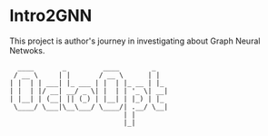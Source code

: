 # Intro2GNN
This project is author's journey in investigating about Graph Neural Netwoks. 



```
  ____       _         ____        _   
 / __ \     | |       / __ \      | |  
| |  | | ___| |_ ___ | |  | |_ __ | |_ 
| |  | |/ __| __/ _ \| |  | | '_ \| __|
| |__| | (__| || (_) | |__| | |_) | |_ 
 \____/ \___|\__\___/ \____/| .__/ \__|
                            | |        
                            |_|     

